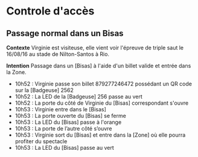Controle d'accès
=====================
 Passage normal dans un Bisas
 --------------

**Contexte** Virginie est visiteuse, elle vient voir l'épreuve de triple saut le 16/08/16 au stade de
Nilton-Santos à Rio.

**Intention** Passage dans un [Bisas] à l'aide d'un billet valide et entrée dans la Zone.

 - 10h52 : Virginie passe son billet 879277246472 possédant un QR code sur la [Badgeuse] 2562
 - 10h52 : La LED de la [Badgeuse] 256 passe au vert
 - 10h52 : La porte du côté de Virginie du [Bisas] correspondant s'ouvre
 - 10h53 : Virginie entre dans le [Bisas]
 - 10h53 : La porte ouverte du [Bisas] se ferme
 - 10h53 : La LED du [Bisas] passe à l'orange
 - 10h53 : La porte de l’autre côté s’ouvre
 - 10h53 : Virginie sort du [Bisas] et entre dans la [Zone] où elle pourra profiter du spectacle
 - 10h53 : La LED du [Bisas] passe au vert
